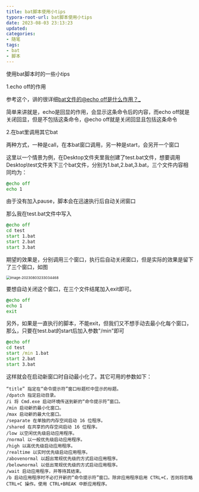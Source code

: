 ```yaml
---
title: bat脚本使用小tips
typora-root-url: bat脚本使用小tips
date: 2023-08-03 23:13:23
updated:
categories:
- 随笔
tags:
- bat
- 脚本
---
```


 使用bat脚本时的一些小tips

<!--more-->

1.echo off的作用

参考这个，讲的很详细[bat文件的@echo off是什么作用？_](https://blog.csdn.net/qq_39071599/article/details/111477894)

简单来讲就是，echo是回显的作用，会显示这条命令后的内容，而echo off就是关闭回显，但是不包括这条命令，@echo off就是关闭回显且包括这条命令

2.在bat里调用其它bat

两种方式，一种是call，在本bat窗口调用，另一种是start，会另开一个窗口

这里以一个情景为例，在Desktop文件夹里我创建了test.bat文件，想要调用Desktop\test文件夹下三个bat文件，分别为1.bat,2.bat,3.bat，三个文件内容相同均为：

```bat
@echo off
echo 1
```

由于没有加入pause，脚本会在迅速执行后自动关闭窗口

那么我在test.bat文件中写入

```bat
@echo off
cd test
start 1.bat
start 2.bat
start 3.bat
```

期望的效果是，分别调用三个窗口，执行后自动关闭窗口，但是实际的效果是留下了三个窗口，如图

<img src="image-20230803233034468.png" alt="image-20230803233034468" style="zoom: 67%;" />

要想自动关闭这个窗口，在三个文件结尾加入exit即可。

```bat
@echo off
echo 1
exit
```

另外，如果是一直执行的脚本，不能exit，但我们又不想手动去最小化每个窗口，那么，只要在test.bat的start后加入参数"/min"即可

```bat
@echo off
cd test
start /min 1.bat
start 2.bat
start 3.bat
```

这样就会在启动新窗口时自动最小化了。其它可用的参数如下：

```
“title” 指定在“命令提示符”窗口标题栏中显示的标题。
/dpatch 指定启动目录。
/i 将 Cmd.exe 启动环境传送到新的“命令提示符”窗口。
/min 启动新的最小化窗口。
/max 启动新的最大化窗口。
/separate 在单独的内存空间启动 16 位程序。
/shared 在共享的内存空间启动 16 位程序。
/low 以空闲优先级启动应用程序。
/normal 以一般优先级启动应用程序。
/high 以高优先级启动应用程序。
/realtime 以实时优先级启动应用程序。
/abovenormal 以超出常规优先级的方式启动应用程序。
/belownormal 以低出常规优先级的方式启动应用程序。
/wait 启动应用程序，并等待其结束。
/b 启动应用程序时不必打开新的“命令提示符”窗口。除非应用程序启用 CTRL+C，否则将忽略 CTRL+C 操作。使用 CTRL+BREAK 中断应用程序。
```

